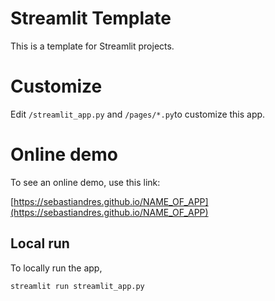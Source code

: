 # Streamlit Template

This is a template for Streamlit projects.

# Customize

Edit `/streamlit_app.py` and `/pages/*.py`to customize this app.

# Online demo

To see an online demo, use this link:

[https://sebastiandres.github.io/NAME_OF_APP](https://sebastiandres.github.io/NAME_OF_APP)

## Local run

To locally run the app, 

```
streamlit run streamlit_app.py
```
